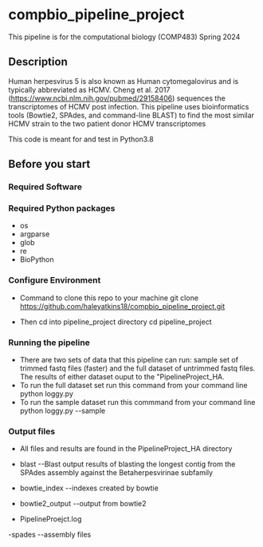 # compbio_pipeline_project
This pipeline is for the computational biology (COMP483) Spring 2024

## Description 
Human herpesvirus 5 is also known as Human cytomegalovirus and is typically abbreviated as HCMV. Cheng et al. 2017 (https://www.ncbi.nlm.nih.gov/pubmed/29158406) sequences the transcriptomes of HCMV post infection. This pipeline uses bioinformatics tools (Bowtie2, SPAdes, and command-line BLAST) to find the most similar HCMV strain to the two patient donor HCMV transcriptomes

This code is meant for and test in Python3.8


## Before you start

### Required Software


### Required Python packages
- os
- argparse
- glob
- re
- BioPython

###  Configure Environment 

- Command to clone this repo to your machine 
	git clone https://github.com/haleyatkins18/compbio_pipeline_project.git

- Then cd into pipeline_project directory 
cd pipeline_project
	
### Running the pipeline

- There are two sets of data that this pipeline can run: sample set of trimmed fastq files (faster) and the full dataset of untrimmed fastq files. The results of either dataset ouput to the "PipelineProject_HA.
- To run the full dataset set run this command from your command line 
python loggy.py
- To run the sample dataset run this commmand from your command line
python loggy.py --sample

### Output files 
- All files and results are found in the PipelineProject_HA directory
- blast
--Blast output results of blasting the longest contig from the SPAdes assembly against the Betaherpesvirinae subfamily

- bowtie_index 
--indexes created by bowtie

- bowtie2_output 
--output from bowtie2

- PipelineProejct.log

-spades
--assembly files 
